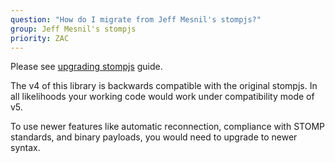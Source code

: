 ```yaml
---
question: "How do I migrate from Jeff Mesnil's stompjs?"
group: Jeff Mesnil's stompjs
priority: ZAC
---
```


Please see [upgrading stompjs](/guide/stompjs/upgrading-stompjs.html)
guide.

The v4 of this library is backwards compatible with the original stompjs.
In all likelihoods your working code would work under compatibility mode of
v5.

To use newer features like automatic reconnection, compliance with STOMP
standards, and binary payloads, you would need to upgrade to newer syntax.
